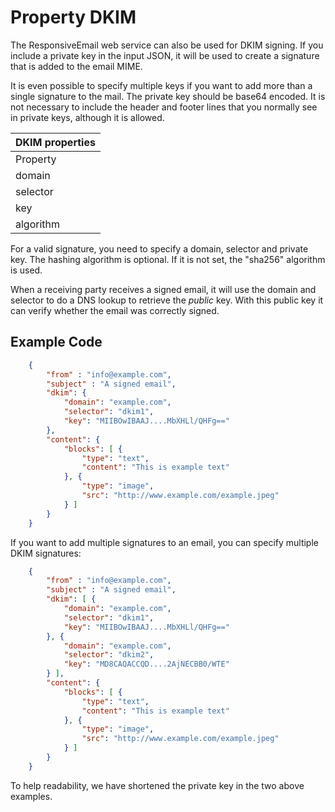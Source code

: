 # Property DKIM

The ResponsiveEmail web service can also be used for DKIM signing. If
you include a private key in the input JSON, it will be used to
create a signature that is added to the email MIME.

It is even possible to specify multiple keys if you want to add more
than a single signature to the mail. The private key should be base64
encoded. It is not necessary to include the header and footer lines 
that you normally see in private keys, although it is allowed.

| DKIM properties |
| --- |
| Property | Value | Description |
| domain | _string_ | The signing domain |
| selector | _string_ | The domain selector |
| key | _string_ | Base64 encoded private key |
| algorithm | _string_ | The hashing algorithm to use, sha1 or sha256 |

For a valid signature, you need to specify a domain, selector and 
private key. The hashing algorithm is optional. If it is not set,
the "sha256" algorithm is used. 

When a receiving party receives a signed email, it will
use the domain and selector to do a DNS lookup to retrieve
the _public_ key. With this public key it can verify whether the email
was correctly signed.

## Example Code


````json
    {
        "from" : "info@example.com",
        "subject" : "A signed email",
        "dkim": {
            "domain": "example.com",
            "selector": "dkim1",
            "key": "MIIBOwIBAAJ....MbXHLl/QHFg=="
        },
        "content": {
            "blocks": [ {
                "type": "text",
                "content": "This is example text"
            }, {
                "type": "image",
                "src": "http://www.example.com/example.jpeg"
            } ]
        }
    }
````

If you want to add multiple signatures to an email, you can specify
multiple DKIM signatures:

````json
    {
        "from" : "info@example.com",
        "subject" : "A signed email",
        "dkim": [ {
            "domain": "example.com",
            "selector": "dkim1",
            "key": "MIIBOwIBAAJ....MbXHLl/QHFg=="
        }, {
            "domain": "example.com",
            "selector": "dkim2",
            "key": "MD8CAQACCQD....2AjNECBB0/WTE"
        } ],
        "content": {
            "blocks": [ {
                "type": "text",
                "content": "This is example text"
            }, {
                "type": "image",
                "src": "http://www.example.com/example.jpeg"
            } ]
        }
    }
````

To help readability, we have shortened the private key in the two
above examples. 

